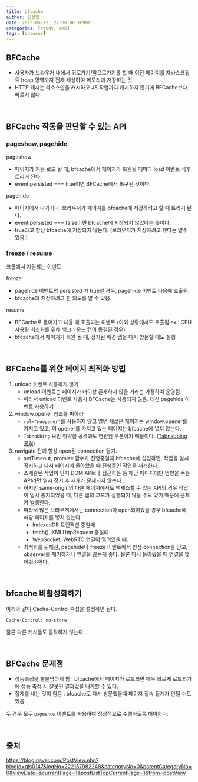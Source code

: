 ```yaml
---
title: bfcache
author: 신성일
date: 2023-05-12  22:00:00 +0900
categories: [study, web]
tags: [browser]
---
```


## BFCache

- 사용자가 브라우저 내에서 뒤로가기/앞으로가기를 할 때 이전 페이지를 자바스크립트 heap 영역까지 전체 캐싱하여 메모리에 저장하는 것
- HTTP 캐시는 리소스만을 캐시하고 JS 작업까지 캐시하지 않기에 BFCache보다 빠르지 않다.

<br/>

## BFCache 작동을 판단할 수 있는 API

### pageshow, pagehide

pageshow

- 페이지가 처음 로드 될 때, bfcache에서 페이지가 복원될 때마다 load 이벤트 직후 트리거 된다.
- event.persisted === true이면 BFCache에서 복구된 것이다.

pagehide

-  페이지에서 나가거나, 브라우저가 페이지를 bfcache에 저장하려고 할 때 트리거 된다.
- event.persisted === false이면 bfcache에 저장되지 않았다는 뜻이다.
- true라고 항상 bfcache에 저장되지 않는다. (브라우저가 저장하려고 했다는 알수 있음.)

### freeze / resume

크롬에서 지원되는 이벤트

freeze

- pagehide 이벤트의 persisted 가 true일 경우, pagehide 이벤트 다음에 호출됨.
- bfcache에 저장하려고 한 의도를 알 수 있음.

resume

- BFCache로 들어가고 나올 때 호출되는 이벤트 (이외 상황에서도 호출됨 ex : CPU 사용량 최소화를 위해 백그라운드 탭이 동결된 경우)
- bfcache에서 페이지가 복원 될 때, 정지된 배경 탭을 다시 방문할 때도 실행

<br/>

## BFCache를 위한 페이지 최적화 방법

1. unload 이벤트 사용하지 않기
   - unload 이벤트는 페이지가 더이상 존재하지 않을 거라는 가정하여 운영됨. 
   - 따라서 unload 이벤트 사용시 BFCache는 사용되지 않음. 대신 pagehide 이벤트 사용하기
2. window.opener 참조를 피하라
   -  `rel="noopener"`를 사용하지 않고 열면 새로운 페이지는 window.opener를 가지고 있고, 이 opener를 가지고 있는 페이지는 bfcache에 넣지 않는다.
   - `Tabnabbing` 보안 취약점 공격과도 연관된 부분이기 때문이다. ([Tabnabbing 공격](https://velog.io/@sisofiy626/Tabnabbing-%ED%94%BC%EC%8B%B1-%EA%B3%B5%EA%B2%A9%EC%97%90-%EB%8C%80%ED%95%B4-%EC%95%8C%EC%95%84%EB%B3%B4%EA%B8%B0.-noopener-noreferrer))
3. navigate 전에 항상 open된 connection 닫기.
   - setTimeout, promise 함수가 진행중일때 bfcache에 삽입하면, 작업을 일시정지하고 다시 페이지에 돌아왔을 때 진행중인 작업을 재개한다.
   - 스케쥴된 작업이 단지 DOM APIdㅔ 접근하는 등 해당 페이지에만 영향을 주는 API라면 일시 정지 후 재개가 문제되지 않는다.
   - 하지만 same-origin의 다른 페이지에서도 액세스할 수 있는 API의 경우 작업이 일시 중지되었을 때, 다른 탭의 코드가 실행되지 않을 수도 있기 때문에 문제가 발생한다.
   - 따라서 많은 브라우저에서는 connection이 open되어있을 경우 bfcache에 해당 페이지를 넣지 않는다.
     - IndexedDB 트랜잭션 중일때
     - fetch(), XMLHttpRequest 중일때
     - WebSocket, WebRTC 연결이 열려있을 때.
   - 최적화를 위해선, pagehide나 freeze 이벤트에서 항상 connection을 닫고, observer를 제거하거나 연결을 끊는게 좋다. 물론 다시 돌아왔을 때 연결을 맺어줘야한다.

<br/>

## bfcache 비활성화하기

아래와 같이 Cache-Control 속성을 설정하면 된다.

```
Cache-Control: no-store
```

물론 다른 캐시들도 동작하지 않는다.

<br/>

## BFCache 문제점

- 성능측정을 불분명하게 함 : bfcache에서 페이지가 로드되면 매우 빠르게 로드되기에 성능 측정 시 잘못된 결과값을 내게할 수 있다.
- 집계를 내는 것이 힘듬 : bfcache로 다시 방문했을때 페이지 접속 집계가 안될 수도 있음.

두 경우 모두 `pageshow` 이벤트를 사용하여 정상적으로 수행하도록 해야한다.

<br/>

## 출처

https://blog.naver.com/PostView.nhn?blogId=qls0147&logNo=222157982248&categoryNo=0&parentCategoryNo=0&viewDate=&currentPage=1&postListTopCurrentPage=1&from=postView

